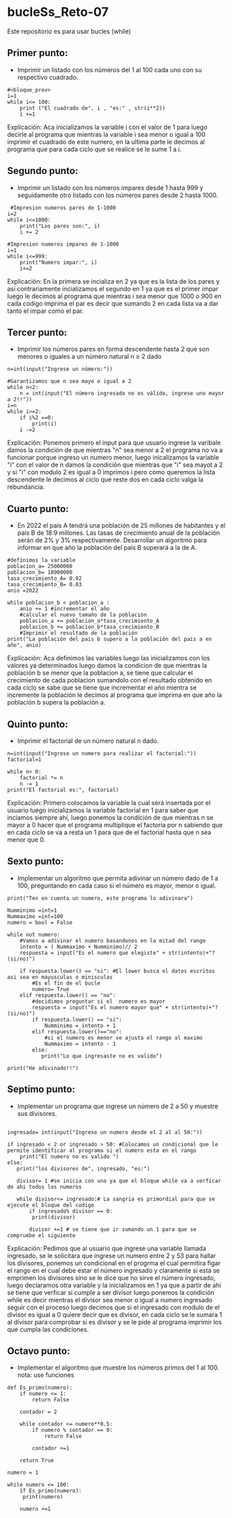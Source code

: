 # bucleSs_Reto-07
Este repositorio es para usar bucles (while)

## Primer punto:

- Imprimir un listado con los números del 1 al 100 cada uno con su respectivo cuadrado.

```
#<bloque_prev>
i=1
while i<= 100:
    print ("El cuadrado de", i , "es:" , str(i**2))
    i +=1
```

Explicación: Aca inicializamos la variable i con el valor de 1 para luego decirle al programa que mientras la variable i sea menor o igual a 100 imprimir el cuadrado de este numero, en la ultima parte le decimos al programa que para cada ciclo que se realice se le sume 1 a i.

## Segundo punto:

- Imprimir un listado con los números impares desde 1 hasta 999 y seguidamente otro listado con los números pares desde 2 hasta 1000.


```
 #Impresion numeros pares de 1-1000
i=2
while i<=1000:
    print("Los pares son:", i)
    i += 2

```


```
#Impresion numeros impares de 1-1000
i=1
while i<=999:
    print("Numero impar:", i)
    i+=2

```    
Explicación:  En la primera se incializa en 2 ya que es la lista de los pares y asi contrariamente incializamos el segundo en 1 ya que es el primer impar luego le decimos al programa que mientras i sea menor que 1000 o 900 en cada codigo imprima el par es decir que sumando 2 en cada lista va a dar tanto el impar como el par.

## Tercer punto:

- Imprimir los números pares en forma descendente hasta 2 que son menores o iguales a un número natural n ≥ 2 dado

``` 
n=int(input("Ingrese un número:"))

#Garantizamos que n sea mayo o igual a 2
while n<2:
    n = int(input("El número ingresado no es válido, ingrese uno mayor a 2!!"))
i=n
while i>=2:
    if i%2 ==0:
        print(i)
    i -=2

```
Explicación: Ponemos primero el input para que usuario ingrese la varibale damos la condición de que mientras "n" sea menor a 2 el programa no va a funcionar porque ingreso un numero menor, luego inicalizamos la variable "i" con el valor de n damos la condición que mientras que "i" sea mayot a 2 y si "i" con modulo 2 es igual a 0 imprimos i pero como queremos la lista descendente le decimos al ciclo que reste dos en cada ciclo valga la rebundancia.

## Cuarto punto:

- En 2022 el país A tendrá una población de 25 millones de habitantes y el país B de 18:9 millones. Las tasas de crecimiento anual de la población serán de 2% y 3% respectivamente. Desarrollar un algoritmo para informar en que año la población del país B superará a la de A.

```
#definimos la variable
poblacion_a= 25000000
poblacion_b= 18900000
tasa_crecimiento_A= 0.02
tasa_crecimiento_B= 0.03
anio =2022

while poblacion_b < poblacion_a :
    anio += 1 #incrementar el año
    #calcular el nuevo tamaño de la población
    poblacion_a += poblacion_a*tasa_crecimiento_A
    poblacion_b += poblacion_b*tasa_crecimiento_B
    #Imprimir el resultado de la población
print("La población del pais b supero a la población del pais a en año", anio)

```
Explicación: Aca definimos las variables luego las inicializamos con los valores ya determinados luego damos la condicion de que mientras la población b se menor que la poblacion a, se tiene que calcular el crecimiento de cada poblacion sumandolo con el resultado obtenido en cada ciclo se sabe que se tiene que incrementar el año mientra se incremente la población le decimos al programa que imprima en que año la población b supera la población a.

## Quinto punto:

- Imprimir el factorial de un número natural n dado.

```
n=int(input("Ingrese un numero para realizar el factorial:"))
factorial=1

while n> 0:
    factorial *= n
    n -= 1
print("El factorial es:", factorial)

```
Explicación: Primero colocamos la variable la cual será insertada por el usuario luego inicializamos la variable factorial en 1 para saber que inciamos siempre ahi, luego ponemos la condición de que mientras n se mayor a 0 hacer que el programa multiplique el factoria por n sabiendo que en cada ciclo se va a resta un 1 para que de el factorial hasta que n sea menor que 0.


## Sexto punto:

- Implementar un algoritmo que permita adivinar un número dado de 1 a 100, preguntando en cada caso si el número es mayor, menor o igual.

```
print("Ten en cuenta un numero, este programa lo adivinara")

Numminimo =int=1
Nummaximo =int=100
numero = bool = False

while not numero:
    #Vamos a adivinar el numero basandonos en la mitad del rango
    intento = ( Nummaximo + Numminimo)// 2
    respuesta = input("Es el numero que elegiste" + str(intento)+"? (si/no)")
    
    if respuesta.lower() == "si": #El lower busca el datos escritos asi sea en mayusculas o minisculas
        #Es el fin de el bucle
        numero= True
    elif respuesta.lower() == "no":
        #decidimos preguntar si el  numero es mayor
        respuesta = input("Es el numero mayor que" + str(intento)+"? (si/no)")
        if respuesta.lower() == "si":
            Numminimo = intento + 1
        elif respuesta.lower()=="no":
            #si el numero es menor se ajusta el rango al maximo
            Nummaximo = intento - 1
        else:
           print("Lo que ingresaste no es valido")

print("He adivinado!!")

```
## Septimo punto:

- Implementar un programa que ingrese un número de 2 a 50 y muestre sus divisores.
```

ingresado= int(input("Ingrese un numero desde el 2 al al 50:"))

if ingresado < 2 or ingresado > 50: #Colocamos un condicional que le permite identificar al programa si el numero esta en el rango
    print("El numero no es valido ")
else:
   print("los divisores de", ingresado, "es:")

   divisor= 1 #se inicia con uno ya que el bloque while va a verficar de ahi todos los numeros

   while divisor<= ingresado:# La sangria es primordial para que se ejecute el bloque del codigo
       if ingresado% divisor == 0:
        print(divisor)

       divisor +=1 # se tiene que ir sumando un 1 para que se compruebe el siguiente
```
Explicación: Pedimos que al usuario que ingrese una variable llamada ingresado, se le solicitara que ingrese un numero entre 2 y 53 para hallar los divisores, ponemos un condicional en el progrma el cual permitira figar el rango en el cual debe estar el número ingresado y claramente si esta se emprimen los divisores sino se le dice que no sirve el número ingresado, luego declaramos otra variable y la inicializamos en 1 ya que a partir de ahí se tiene que verficar si cumple a ser divisor luego ponemos la condición while es decir mientras el divisor sea menor o igual a numero ingresado seguir con el proceso luego decimos que si el ingresado con modulo de el divisor es igual a 0 quiere decir que es divisor, en cada ciclo se le sumara 1 al divisor para comprobar si es divisor y se le pide al programa imprimir los que cumpla las condiciones.

## Octavo punto:

- Implementar el algoritmo que muestre los números primos del 1 al 100. nota: use funciones
```
def Es_primo(numero):
    if numero <= 1:
        return False
    
    contador = 2

    while contador <= numero**0.5:
        if numero % contador == 0:
            return False

        contador +=1
    
    return True

numero = 1

while numero <= 100:
    if Es_primo(numero):
     print(numero)
    
    numero +=1

```
